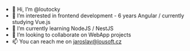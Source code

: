 - 👋 Hi, I’m @loutocky
- 👀 I’m interested in frontend development - 6 years Angular / currently studying Vue.js
- 🌱 I’m currently learning NodeJS / NestJS
- 💞️ I’m looking to collaborate on WebApp projects
- 📫 You can reach me on jaroslav@lousoft.cz

<!---
loutocky/loutocky is a ✨ special ✨ repository because its `README.md` (this file) appears on your GitHub profile.
You can click the Preview link to take a look at your changes.
--->

